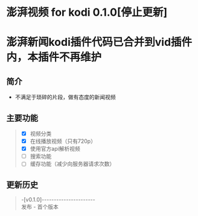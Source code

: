 # 澎湃视频 for kodi 0.1.0[停止更新]
# 澎湃新闻kodi插件代码已合并到vid插件内，本插件不再维护
## 简介
- 不满足于琐碎的片段，做有态度的新闻视频
## 主要功能
> - [x] 视频分类
> - [x] 在线播放视频（只有720p）
> - [x] 使用官方api解析视频
> - [ ] 搜索功能
> - [ ] 缓存功能（减少向服务器请求次数）
## 更新历史
 > -[v0.1.0]----------------------  
 > 发布 - 首个版本  